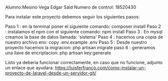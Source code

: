 Alumno:Mesino Vega Edgar Said
Numero de control: 18520430

Para instalar este proyecto debemos seguir los siguientes pasos:

Paso 1 : en la terminal poner el siguiente comando:     composer install
Paso 2 : instalamos el npm con el siguiente comando:    npm install
Paso 3 : En mysql creamos la base de datos llamada:     'sistema'
Paso 4 : hacemos una copia de nuestro archivo env:      copy .env.example .env
Paso 5 : Desde nuestro proyecto hacemos la migracion:   php artisan migrate
paso 6 : generamos una llave de encriptacion:           php artisan key:generate

Listo ya deberia funcionar correctamente, en caso que no funcione, 
adjunto un enlace que ayudara: 
https://luisferfranco.com/como-instalar-un-proyecto-de-laravel-desde-un-servidor-git/
